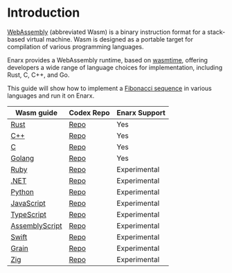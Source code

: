 # Introduction

[WebAssembly](https://webassembly.org/) (abbreviated Wasm) is a binary instruction format for a stack-based virtual machine. Wasm is designed as a portable target for compilation of various programming languages.

Enarx provides a WebAssembly runtime, based on [wasmtime](https://wasmtime.dev/), offering developers a wide range of language choices for implementation, including Rust, C, C++, and Go.

This guide will show how to implement a [Fibonacci sequence](https://en.wikipedia.org/wiki/Fibonacci_number) in various languages and run it on Enarx.

| Wasm guide  | Codex Repo  | Enarx Support|
|---|---|---|
| [Rust](Rust) | [Repo](https://github.com/enarx/codex/tree/main/Rust) | Yes |
| [C++](C++) | [Repo](https://github.com/enarx/codex/tree/main/C%2B%2B) | Yes |
| [C](C) | [Repo](https://github.com/enarx/codex/tree/main/C) | Yes |
| [Golang](Golang) | [Repo](https://github.com/enarx/codex/tree/main/Go) | Yes |
| [Ruby](Ruby) | [Repo](https://github.com/enarx/codex/tree/main/Ruby) | Experimental |
| [.NET](dotnet) | [Repo](https://github.com/enarx/codex/tree/main/C%23) | Experimental |
| [Python](Python) | [Repo](https://github.com/enarx/codex/tree/main/Python) | Experimental |
| [JavaScript](JavaScript) | [Repo](https://github.com/enarx/codex/tree/main/JavaScript) | Experimental |
| [TypeScript](TypeScript) | [Repo](https://github.com/enarx/codex/tree/main/TypeScript) | Experimental |
| [AssemblyScript](AssemblyScript) | [Repo](https://github.com/enarx/codex/tree/main/AssemblyScript) | Experimental |
| [Swift](Swift) | [Repo](https://github.com/enarx/codex/tree/main/Swift) | Experimental |
| [Grain](Grain) | [Repo](https://github.com/enarx/codex/tree/main/Grain) | Experimental |
| [Zig](Zig) | [Repo](https://github.com/enarx/codex/tree/main/Zig) | Experimental |